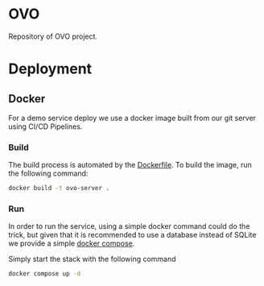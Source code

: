 # OVO
Repository of OVO project.

# Deployment
## Docker
For a demo service deploy we use a docker image built from our git server using CI/CD Pipelines.

### Build
The build process is automated by the [Dockerfile](Dockerfile). To build the image, run the following command:
```bash
docker build -t ovo-server .
```
### Run
In order to run the service, using a simple docker command could do the trick, but given that it is recommended to use a database instead of SQLite we provide a simple [docker compose](docker-compose.yaml).

Simply start the stack with the following command
```bash
docker compose up -d
```